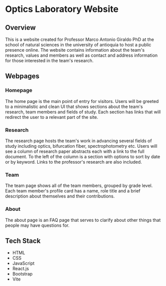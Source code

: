 # Optics Laboratory Website

## Overview
This is a website created for Professor Marco Antonio Giraldo PhD at the school of natural sciences in the university of antioquia to host a public presence online. The website contains information about the team's research, values and members as well as contact and address information for those interested in the team's research.

## Webpages

### Homepage
The home page is the main point of entry for visitors. Users will be greeted to a minimalistic and clean UI that shows sections about the team's research, team members and fields of study. Each section has links that will redirect the user to a relevant part of the site.

### Research
The research page hosts the team's work in advancing several fields of study including optics, bifurcation fiber, spectrophotometry etc. Users will see a column of research paper abstracts each with a link to the full document. To the left of the column is a section with options to sort by date or by keyword. Links to the professor's research are also included.

### Team
The team page shows all of the team members, grouped by grade level. Each team member's profile card has a name, role title and a brief description about themselves and their contributions. 

### About
The about page is an FAQ page that serves to clarify about other things that people may have questions for.

## Tech Stack

- HTML
- CSS
- JavaScript
- React.js
- Bootstrap
- Vite